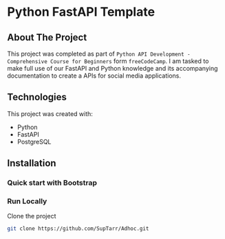 # Python FastAPI Template

## About The Project

This project was completed as part of `Python API Development - Comprehensive Course for Beginners` form `freeCodeCamp`. I am tasked to make full use of our FastAPI and Python knowledge and its accompanying documentation to create a APIs for social media applications.

## Technologies

This project was created with:

- Python
- FastAPI
- PostgreSQL

## Installation

### Quick start with Bootstrap

### Run Locally

Clone the project

```sh
git clone https://github.com/SupTarr/Adhoc.git
```
